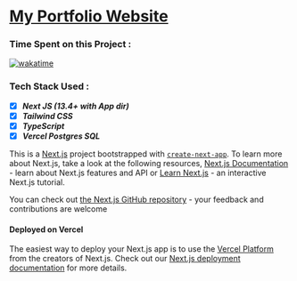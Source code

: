 # [My Portfolio Website](https://shehzad.vercel.app)

### Time Spent on this Project :

<a href="https://wakatime.com/badge/user/2b9bc0da-3bf8-4082-b333-bc011089fbbb/project/9bba22e9-ab35-4d84-aa72-c6cb787fc213"><img src="https://wakatime.com/badge/user/2b9bc0da-3bf8-4082-b333-bc011089fbbb/project/9bba22e9-ab35-4d84-aa72-c6cb787fc213.svg" alt="wakatime"></a>

### Tech Stack Used :

- [x] **_Next JS (13.4+ with App dir)_**
- [x] **_Tailwind CSS_**
- [x] **_TypeScript_**
- [x] **_Vercel Postgres SQL_**
<!-- - [x] **_Drizzle ORM_** -->

This is a [Next.js](https://nextjs.org/) project bootstrapped with [`create-next-app`](https://github.com/vercel/next.js/tree/canary/packages/create-next-app). To learn more about Next.js, take a look at the following resources, [Next.js Documentation](https://nextjs.org/docs) - learn about Next.js features and API or [Learn Next.js](https://nextjs.org/learn) - an interactive Next.js tutorial.

You can check out [the Next.js GitHub repository](https://github.com/vercel/next.js/) - your feedback and contributions are welcome

#### Deployed on Vercel

The easiest way to deploy your Next.js app is to use the [Vercel Platform](https://vercel.com/new?utm_medium=default-template&filter=next.js&utm_source=create-next-app&utm_campaign=create-next-app-readme) from the creators of Next.js. Check out our [Next.js deployment documentation](https://nextjs.org/docs/deployment) for more details.
